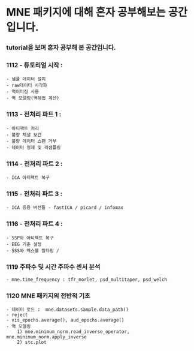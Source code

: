 # MNE 패키지에 대해 혼자 공부해보는 공간 입니다.

### tutorial을 보며 혼자 공부해 본 공간입니다.

### 1112 - 튜토리얼 시작 : 
    - 샘플 데이터 설치 
    - raw데이터 시각화 
    - 역이미징 사용 
    - 역 모델링(역해법 계산)

### 1113 - 전처리 파트 1 : 
    - 아티팩트 처리 
    - 불량 채널 보간 
    - 불량 데이터 스팬 거부 
    - 데이터 정제 및 리샘플링

### 1114 - 전처리 파트 2 : 
    - ICA 아티팩트 복구

### 1115 - 전처리 파트 3 : 
    - ICA 응용 버전들 - fastICA / picard / infomax

### 1116 - 전처리 파트 4 : 
    - SSP와 아티팩트 복구 
    - EEG 기준 설정 
    - SSS와 멕스웰 필터링 / 
### 1119 주파수 및 시간 주파수 센서 분석
    - mne.time_frequency : tfr_morlet, psd_multitaper, psd_welch
    
### 1120 MNE 패키지의 전반적 기초
    - 데이터 로드 :  mne.datasets.sample.data_path() 
    - reject
    - vis_epochs.average(), aud_epochs.average()
    - 역 모델링 
        1) mne.minimum_norm.read_inverse_operator, mne.minimum_norm.apply_inverse
        2) stc.plot
